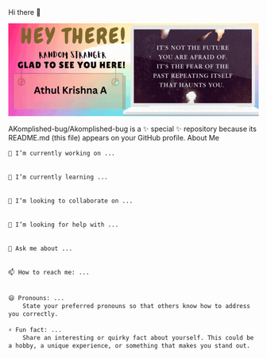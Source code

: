 Hi there 👋

![alt text](haha.gif)

AKomplished-bug/Akomplished-bug is a ✨ special ✨ repository because its README.md (this file) appears on your GitHub profile.
About Me

    🔭 I’m currently working on ...
        

    🌱 I’m currently learning ...


    👯 I’m looking to collaborate on ...


    🤔 I’m looking for help with ...


    💬 Ask me about ...


    📫 How to reach me: ...


    😄 Pronouns: ...
        State your preferred pronouns so that others know how to address you correctly.

    ⚡ Fun fact: ...
        Share an interesting or quirky fact about yourself. This could be a hobby, a unique experience, or something that makes you stand out.

